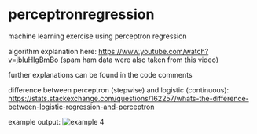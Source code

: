 # perceptronregression
machine learning exercise using perceptron regression

algorithm explanation here: https://www.youtube.com/watch?v=jbluHIgBmBo (spam ham data were also taken from this video)

further explanations can be found in the code comments

difference between perceptron (stepwise) and logistic (continuous): https://stats.stackexchange.com/questions/162257/whats-the-difference-between-logistic-regression-and-perceptron

example output:
![example 4](https://github.com/AnthonyAndroulakis/perceptronregression/blob/master/spamham.png)
